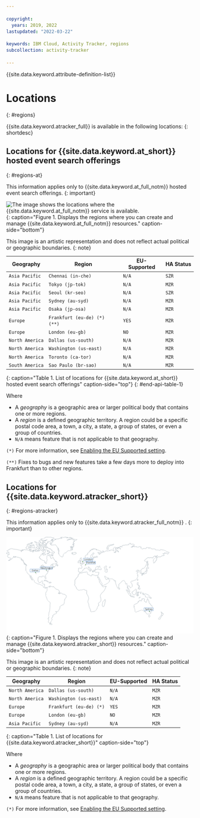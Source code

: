 ```yaml
---

copyright:
  years: 2019, 2022
lastupdated: "2022-03-22"

keywords: IBM Cloud, Activity Tracker, regions
subcollection: activity-tracker

---
```


{{site.data.keyword.attribute-definition-list}}

# Locations
{: #regions}

{{site.data.keyword.atracker_full}} is available in the following locations:
{: shortdesc}


## Locations for {{site.data.keyword.at_short}} hosted event search offerings
{: #regions-at}

This information applies only to {{site.data.keyword.at_full_notm}} hosted event search offerings.
{: important}

![The image shows the locations where the {{site.data.keyword.at_full_notm}} service is available.](images/world-map_min.png){: caption="Figure 1. Displays the regions where you can create and manage {{site.data.keyword.at_full_notm}} resources." caption-side="bottom"}

This image is an artistic representation and does not reflect actual political or geographic boundaries.
{: note}


| Geography             | Region                   | EU-Supported | HA Status |
|-----------------------|--------------------------|--------------|-----------|
| `Asia Pacific`        | `Chennai (in-che)`       | `N/A`        | `SZR`     |
| `Asia Pacific`        | `Tokyo (jp-tok)`         | `N/A`        | `MZR`     |
| `Asia Pacific`        | `Seoul (kr-seo)`         | `N/A`        | `SZR`     |
| `Asia Pacific`        | `Sydney (au-syd)`        | `N/A`        | `MZR`     |
| `Asia Pacific`        | `Osaka (jp-osa)`         | `N/A`        | `MZR`     |
| `Europe`              | `Frankfurt (eu-de) (*) (**)`  | `YES`        | `MZR`     |
| `Europe`              | `London (eu-gb)`         | `NO`         | `MZR`     |
| `North America`       | `Dallas (us-south)`      | `N/A`        | `MZR`     |
| `North America`       | `Washington (us-east)`   | `N/A`        | `MZR`     |
| `North America`       | `Toronto (ca-tor)`   | `N/A`        | `MZR`     |
| `South America`       | `Sao Paulo (br-sao)`     | `N/A`        | `MZR`     |
{: caption="Table 1. List of locations for {{site.data.keyword.at_short}} hosted event search offerings" caption-side="top"}
{: #end-api-table-1}


Where
* A *geography* is a geographic area or larger political body that contains one or more regions.
* A *region* is a defined geographic territory. A region could be a specific postal code area, a town, a city, a state, a group of states, or even a group of countries. 
* `N/A` means feature that is not applicable to that geography.

`(*)` For more information, see [Enabling the EU Supported setting](/docs/account?topic=account-eu-hipaa-supported#bill_eusupported).

`(**)` Fixes to bugs and new features take a few days more to deploy into Frankfurt than to other regions. 



## Locations for {{site.data.keyword.atracker_short}}
{: #regions-atracker}

This information applies only to {{site.data.keyword.atracker_full_notm}} .
{: important}


![The image shows the locations where the {{site.data.keyword.atracker_short}} service is available.](images/world-map_usonly.svg){: caption="Figure 1. Displays the regions where you can create and manage {{site.data.keyword.atracker_short}} resources." caption-side="bottom"}

This image is an artistic representation and does not reflect actual political or geographic boundaries.
{: note}


| Geography             | Region                   | EU-Supported | HA Status |
|-----------------------|--------------------------|--------------|-----------|
| `North America`       | `Dallas (us-south)`      | `N/A`        | `MZR`     |
| `North America`       | `Washington (us-east)`   | `N/A`        | `MZR`     |
| `Europe`              | `Frankfurt (eu-de) (*)`  | `YES`        | `MZR`     |
| `Europe`              | `London (eu-gb)`  | `NO`        | `MZR`     |
| `Asia Pacific`        | `Sydney (au-syd)`        | `N/A`        | `MZR`     |
{: caption="Table 1. List of locations for {{site.data.keyword.atracker_short}}" caption-side="top"}

Where
* A *geography* is a geographic area or larger political body that contains one or more regions.
* A *region* is a defined geographic territory. A region could be a specific postal code area, a town, a city, a state, a group of states, or even a group of countries. 
* `N/A` means feature that is not applicable to that geography.

`(*)` For more information, see [Enabling the EU Supported setting](/docs/account?topic=account-eu-hipaa-supported#bill_eusupported).


